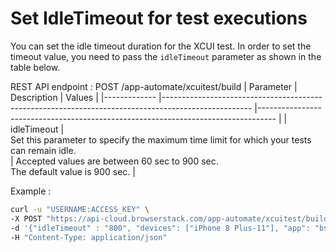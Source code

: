 # Set IdleTimeout for test executions

You can set the idle timeout duration for the XCUI test. In order to set the timeout value, you need to pass the `idleTimeout` parameter as shown in the table below.

REST API endpoint :
POST /app-automate/xcuitest/build
| Parameter   	| Description                                                                                        	| Values                                                                           	|
|-------------	|----------------------------------------------------------------------------------------------------	|----------------------------------------------------------------------------------	|
| idleTimeout 	| <br>Set this parameter to specify the maximum time limit for which your tests can remain idle.<br> 	| Accepted values are between 60 sec to 900 sec. <br>The default value is 900 sec. 	|

Example :
```bash
curl -u "USERNAME:ACCESS_KEY" \
-X POST "https://api-cloud.browserstack.com/app-automate/xcuitest/build" \
-d '{"idleTimeout" : "800", "devices": ["iPhone 8 Plus-11"], "app": "bs://f5L3azt9pLzE995f49376eb1fa3c284dc321f8d", "testSuite": "bs://6eb1fa3c284ddbe9971b2d1aee0d52943b9c081"}' \
-H "Content-Type: application/json" 
```
